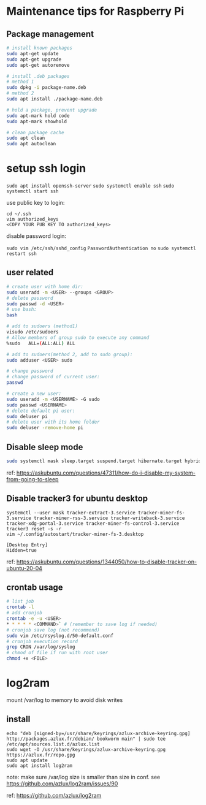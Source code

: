 # Maintenance tips for Raspberry Pi
## Package management
```bash
# install known packages
sudo apt-get update
sudo apt-get upgrade
sudo apt-get autoremove

# install .deb packages
# method 1
sudo dpkg -i package-name.deb
# method 2
sudo apt install ./package-name.deb

# hold a package, prevent upgrade
sudo apt-mark hold code
sudo apt-mark showhold

# clean package cache
sudo apt clean
sudo apt autoclean
```

# setup ssh login
`sudo apt install openssh-server`
`sudo systemctl enable ssh`
`sudo systemctl start ssh`

use public key to login:
```
cd ~/.ssh
vim authorized_keys
<COPY YOUR PUB KEY TO authorized_keys>
```
disable password login:

`sudo vim /etc/ssh/sshd_config`
`PasswordAuthentication no`
`sudo systemctl restart ssh`

## user related
```bash
# create user with home dir:
sudo useradd -m <USER> --groups <GROUP>
# delete password
sudo passwd -d <USER>
# use bash:
bash

# add to sudoers (method1)
visudo /etc/sudoers
# Allow members of group sudo to execute any command
%sudo   ALL=(ALL:ALL) ALL

# add to sudoers(method 2, add to sudo group):
sudo adduser <USER> sudo

# change password
# change password of current user:  
passwd  

# create a new user:  
sudo useradd -m <USERNAME> -G sudo  
sudo passwd <USERNAME>
# delete default pi user:  
sudo deluser pi
# delete user with its home folder  
sudo deluser -remove-home pi
``` 

## Disable sleep mode
```bash
sudo systemctl mask sleep.target suspend.target hibernate.target hybrid-sleep.target
```
ref: https://askubuntu.com/questions/47311/how-do-i-disable-my-system-from-going-to-sleep

## Disable tracker3 for ubuntu desktop
`systemctl --user mask tracker-extract-3.service tracker-miner-fs-3.service tracker-miner-rss-3.service tracker-writeback-3.service tracker-xdg-portal-3.service tracker-miner-fs-control-3.service`  
`tracker3 reset -s -r`  
`vim ~/.config/autostart/tracker-miner-fs-3.desktop`  
```
[Desktop Entry]
Hidden=true
```
ref: https://askubuntu.com/questions/1344050/how-to-disable-tracker-on-ubuntu-20-04

## crontab usage
```bash
# list job
crontab -l
# add cronjob
crontab -e -u <USER>
* * * * * <COMMAND>` # (remember to save log if needed)
# cronjob save log (not recommend)
sudo vim /etc/rsyslog.d/50-default.conf
# cronjob execution record
grep CRON /var/log/syslog
# chmod of file if run with root user
chmod +x <FILE>
```

# log2ram
mount /var/log to memory to avoid disk writes
## install
```
echo "deb [signed-by=/usr/share/keyrings/azlux-archive-keyring.gpg] http://packages.azlux.fr/debian/ bookworm main" | sudo tee /etc/apt/sources.list.d/azlux.list
sudo wget -O /usr/share/keyrings/azlux-archive-keyring.gpg  https://azlux.fr/repo.gpg
sudo apt update
sudo apt install log2ram
```
note: make sure /var/log size is smaller than size in conf. see https://github.com/azlux/log2ram/issues/90  

ref: https://github.com/azlux/log2ram